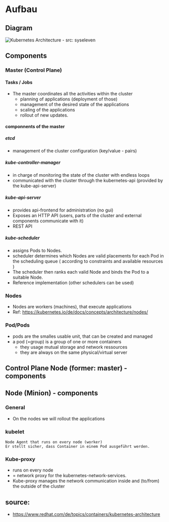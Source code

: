 # Aufbau 

## Diagram 

![Kubernetes Architecture - src: syseleven](https://www.syseleven.de/wp-content/uploads/2020/11/syseleven-webiste-loesungen-kubernetes-modell-800x400-web.jpg)

## Components

### Master (Control Plane)

#### Tasks / Jobs

  * The master coordinates all the activities within the cluster
    * planning of applications (deployment of those)
    * management of the desired state of the applications
    * scaling of the applications 
    * rollout of new updates.

#### componnents of the master 

##### etcd

  * management of the cluster configuration (key/value - pairs) 
  
##### kube-controller-manager  
  
  * in charge of monitoring the state of the cluster with endless loops 
  * communicated with the cluster through the kubernetes-api (provided by the kube-api-server)

##### kube-api-server 

  * provides api-frontend for administration (no gui)
  * Exposes an HTTP API (users, parts of the cluster and external components communicate with it)
  * REST API
 
##### kube-scheduler 

  * assigns Pods to Nodes. 
  * scheduler determines which Nodes are valid placements for each Pod in the scheduling queue 
    ( according to constraints and available resources )
  * The scheduler then ranks each valid Node and binds the Pod to a suitable Node. 
  * Reference implementation (other schedulers can be used)
 
### Nodes  

  * Nodes are workers (machines), that execute applications 
  * Ref: https://kubernetes.io/de/docs/concepts/architecture/nodes/

### Pod/Pods 

  * pods are the smalles usable unit, that can be created and managed 
  * a pod (=group) is a group of one or more containers
    * they usage mutual storage and network ressources   
    * they are always on the same physical/virtual server  
    
## Control Plane Node (former: master) - components 

## Node (Minion) - components 

### General 

  * On the nodes we will rollout the applications

### kubelet

```
Node Agent that runs on every node (worker) 
Er stellt sicher, dass Container in einem Pod ausgeführt werden.
```

### Kube-proxy 

  * runs on every node  
  * = network proxy for the kubernetes-network-services.
  * Kube-proxy manages the network communication inside and (to/from) the outside of the cluster
 
## source: 

  * https://www.redhat.com/de/topics/containers/kubernetes-architecture

